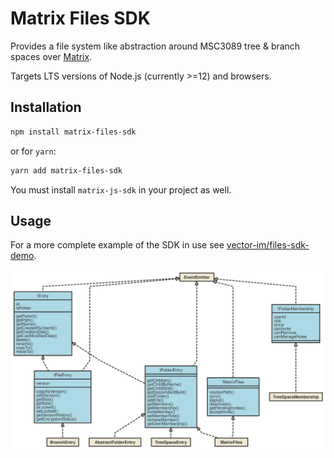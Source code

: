# Matrix Files SDK

Provides a file system like abstraction around MSC3089 tree & branch spaces over [Matrix](https://matrix.org).

Targets LTS versions of Node.js (currently >=12) and browsers.

## Installation

```sh
npm install matrix-files-sdk
```

or for `yarn`:

```sh
yarn add matrix-files-sdk
```

You must install `matrix-js-sdk` in your project as well.

## Usage

For a more complete example of the SDK in use see [vector-im/files-sdk-demo](https://github.com/vector-im/files-sdk-demo).

![Class Diagram](./docs/class-diagram.svg)
